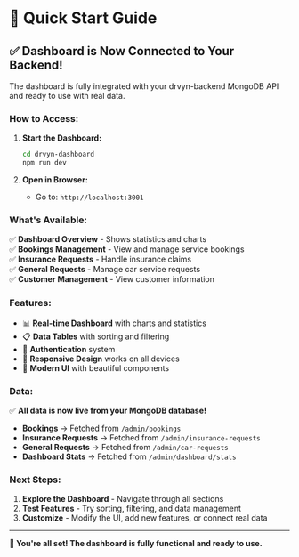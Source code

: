 # 🚀 Quick Start Guide

## ✅ **Dashboard is Now Connected to Your Backend!**

The dashboard is fully integrated with your drvyn-backend MongoDB API and ready to use with real data.

### **How to Access:**

1. **Start the Dashboard:**
   ```bash
   cd drvyn-dashboard
   npm run dev
   ```

2. **Open in Browser:**
   - Go to: `http://localhost:3001`

### **What's Available:**

✅ **Dashboard Overview** - Shows statistics and charts  
✅ **Bookings Management** - View and manage service bookings  
✅ **Insurance Requests** - Handle insurance claims  
✅ **General Requests** - Manage car service requests  
✅ **Customer Management** - View customer information  

### **Features:**

- 📊 **Real-time Dashboard** with charts and statistics
- 📋 **Data Tables** with sorting and filtering
- 🔐 **Authentication** system
- 📱 **Responsive Design** works on all devices
- 🎨 **Modern UI** with beautiful components

### **Data:**

✅ **All data is now live from your MongoDB database!**

- **Bookings** → Fetched from `/admin/bookings`
- **Insurance Requests** → Fetched from `/admin/insurance-requests` 
- **General Requests** → Fetched from `/admin/car-requests`
- **Dashboard Stats** → Fetched from `/admin/dashboard/stats`

### **Next Steps:**

1. **Explore the Dashboard** - Navigate through all sections
2. **Test Features** - Try sorting, filtering, and data management
3. **Customize** - Modify the UI, add new features, or connect real data

---

**🎉 You're all set! The dashboard is fully functional and ready to use.**
